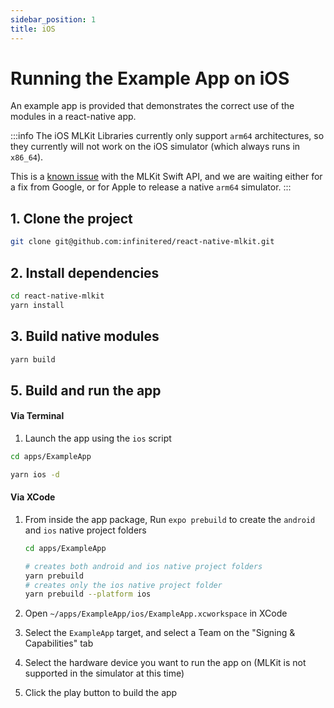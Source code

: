 ```yaml
---
sidebar_position: 1
title: iOS
---
```


# Running the Example App on iOS

An example app is provided that demonstrates the correct use of the modules in a react-native app.

:::info
The iOS MLKit Libraries currently only support `arm64` architectures, so they currently will not work on the iOS
simulator (which always runs in `x86_64`).

This is a [known issue](https://issuetracker.google.com/issues/178965151?pli=1) with the MLKit Swift API, and we are
waiting either for a fix from Google, or for Apple to release a native `arm64` simulator.
:::

## 1. Clone the project

```bash
git clone git@github.com:infinitered/react-native-mlkit.git
```

## 2. Install dependencies

```bash
cd react-native-mlkit
yarn install
```

## 3. Build native modules

```bash
yarn build
```

##

## 5. Build and run the app

#### Via Terminal

1. Launch the app using the `ios` script

```bash
cd apps/ExampleApp

yarn ios -d
```

#### Via XCode

1. From inside the app package, Run `expo prebuild` to create the `android` and `ios` native project folders

   ```bash
   cd apps/ExampleApp

   # creates both android and ios native project folders
   yarn prebuild
   # creates only the ios native project folder
   yarn prebuild --platform ios
   ```

2. Open `~/apps/ExampleApp/ios/ExampleApp.xcworkspace` in XCode
3. Select the `ExampleApp` target, and select a Team on the "Signing & Capabilities" tab
4. Select the hardware device you want to run the app on (MLKit is not supported in the simulator at this time)
5. Click the play button to build the app
